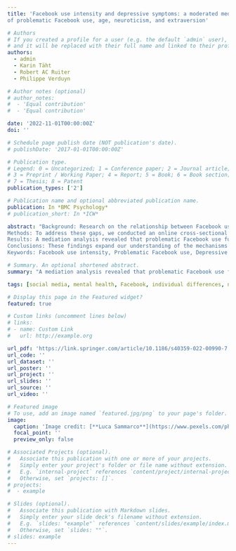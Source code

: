 ```yaml
---
title: 'Facebook use intensity and depressive symptoms: a moderated mediation model
of problematic Facebook use, age, neuroticism, and extraversion'

# Authors
# If you created a profile for a user (e.g. the default `admin` user), write the username (folder name) here
# and it will be replaced with their full name and linked to their profile.
authors:
  - admin
  - Karin Täht
  - Robert AC Ruiter
  - Philippe Verduyn

# Author notes (optional)
# author_notes:
#  - 'Equal contribution'
#  - 'Equal contribution'

date: '2022-11-01T00:00:00Z'
doi: ''

# Schedule page publish date (NOT publication's date).
# publishDate: '2017-01-01T00:00:00Z'

# Publication type.
# Legend: 0 = Uncategorized; 1 = Conference paper; 2 = Journal article;
# 3 = Preprint / Working Paper; 4 = Report; 5 = Book; 6 = Book section;
# 7 = Thesis; 8 = Patent
publication_types: ['2']

# Publication name and optional abbreviated publication name.
publication: In *BMC Psychology*
# publication_short: In *ICW*

abstract: "Background: Research on the relationship between Facebook use intensity and depressive symptoms has resulted in mixed findings. In contrast, problematic Facebook use has been found to be a robust predictor of depressive symp- toms. This suggests that when intense Facebook use results in a problematic usage pattern, it may indirectly predict depressive symptoms. However, this mediation pathway has never been examined. Moreover, it remains unclear whether the possible indirect relationship between Facebook use intensity and depressive symptoms through problematic Facebook use is moderated by demographic (age), and personality (neuroticism and extraversion) characteristics.
Methods: To address these gaps, we conducted an online cross-sectional study (n = 210, 55% female, age range: 18–70 years old, Mage = 30.26, SD = 12.25). We measured Facebook use intensity (Facebook Intensity Scale), prob- lematic Facebook use (Bergen Facebook Addiction Scale), depressive symptoms (Center for Epidemiologic Studies Depression Scale Revised), and neuroticism and extraversion (Ten Item Personality Inventory).
Results: A mediation analysis revealed that problematic Facebook use fully mediates the relationship between Facebook use intensity and depressive symptoms. Moreover, a moderated mediation analysis demonstrated that this indirect relationship is especially strong among young users and users scoring high on neuroticism.
Conclusions: These findings expand our understanding of the mechanisms underlying the relationship between Facebook use intensity and depressive symptoms and describe user characteristics that act as vulnerability factors in this relationship.
Keywords: Facebook use intensity, Problematic Facebook use, Depressive symptoms, Age, Neuroticism, Extraversion, Moderated mediation"

# Summary. An optional shortened abstract.
summary: "A mediation analysis revealed that problematic Facebook use fully mediates the relationship between Facebook use intensity and depressive symptoms. Moreover, a moderated mediation analysis demonstrated that this indirect relationship is especially strong among young users and users scoring high on neuroticism."

tags: [social media, mental health, Facebook, individual differences, neuroticism, extraversion] 

# Display this page in the Featured widget?
featured: true

# Custom links (uncomment lines below)
# links:
# - name: Custom Link
#   url: http://example.org

url_pdf: 'https://link.springer.com/article/10.1186/s40359-022-00990-7'
url_code: ''
url_dataset: ''
url_poster: ''
url_project: ''
url_slides: ''
url_source: ''
url_video: ''

# Featured image
# To use, add an image named `featured.jpg/png` to your page's folder.
image:
  caption: 'Image credit: [**Luca Sammarco**](https://www.pexels.com/photo/person-using-a-laptop-6162932/)'
  focal_point: ''
  preview_only: false

# Associated Projects (optional).
#   Associate this publication with one or more of your projects.
#   Simply enter your project's folder or file name without extension.
#   E.g. `internal-project` references `content/project/internal-project/index.md`.
#   Otherwise, set `projects: []`.
# projects:
#  - example

# Slides (optional).
#   Associate this publication with Markdown slides.
#   Simply enter your slide deck's filename without extension.
#   E.g. `slides: "example"` references `content/slides/example/index.md`.
#   Otherwise, set `slides: ""`.
# slides: example
---
```

